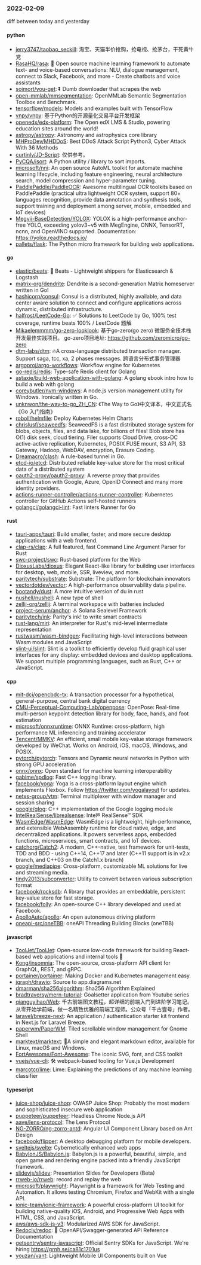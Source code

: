 ### 2022-02-09
diff between today and yesterday

#### python
* [jerry3747/taobao_seckill](https://github.com/jerry3747/taobao_seckill): 淘宝、天猫半价抢购，抢电视、抢茅台，干死黄牛党
* [RasaHQ/rasa](https://github.com/RasaHQ/rasa): 💬 Open source machine learning framework to automate text- and voice-based conversations: NLU, dialogue management, connect to Slack, Facebook, and more - Create chatbots and voice assistants
* [soimort/you-get](https://github.com/soimort/you-get): ⏬ Dumb downloader that scrapes the web
* [open-mmlab/mmsegmentation](https://github.com/open-mmlab/mmsegmentation): OpenMMLab Semantic Segmentation Toolbox and Benchmark.
* [tensorflow/models](https://github.com/tensorflow/models): Models and examples built with TensorFlow
* [vnpy/vnpy](https://github.com/vnpy/vnpy): 基于Python的开源量化交易平台开发框架
* [openedx/edx-platform](https://github.com/openedx/edx-platform): The Open edX LMS & Studio, powering education sites around the world!
* [astropy/astropy](https://github.com/astropy/astropy): Astronomy and astrophysics core library
* [MHProDev/MHDDoS](https://github.com/MHProDev/MHDDoS): Best DDoS Attack Script Python3, Cyber Attack With 36 Methods
* [curtinlv/JD-Script](https://github.com/curtinlv/JD-Script): 仅供参考。
* [PyCQA/isort](https://github.com/PyCQA/isort): A Python utility / library to sort imports.
* [microsoft/nni](https://github.com/microsoft/nni): An open source AutoML toolkit for automate machine learning lifecycle, including feature engineering, neural architecture search, model compression and hyper-parameter tuning.
* [PaddlePaddle/PaddleOCR](https://github.com/PaddlePaddle/PaddleOCR): Awesome multilingual OCR toolkits based on PaddlePaddle (practical ultra lightweight OCR system, support 80+ languages recognition, provide data annotation and synthesis tools, support training and deployment among server, mobile, embedded and IoT devices)
* [Megvii-BaseDetection/YOLOX](https://github.com/Megvii-BaseDetection/YOLOX): YOLOX is a high-performance anchor-free YOLO, exceeding yolov3~v5 with MegEngine, ONNX, TensorRT, ncnn, and OpenVINO supported. Documentation: https://yolox.readthedocs.io/
* [pallets/flask](https://github.com/pallets/flask): The Python micro framework for building web applications.

#### go
* [elastic/beats](https://github.com/elastic/beats): 🐠 Beats - Lightweight shippers for Elasticsearch & Logstash
* [matrix-org/dendrite](https://github.com/matrix-org/dendrite): Dendrite is a second-generation Matrix homeserver written in Go!
* [hashicorp/consul](https://github.com/hashicorp/consul): Consul is a distributed, highly available, and data center aware solution to connect and configure applications across dynamic, distributed infrastructure.
* [halfrost/LeetCode-Go](https://github.com/halfrost/LeetCode-Go): ✅ Solutions to LeetCode by Go, 100% test coverage, runtime beats 100% / LeetCode 题解
* [Mikaelemmmm/go-zero-looklook](https://github.com/Mikaelemmmm/go-zero-looklook): 基于go-zero(go zero) 微服务全技术栈开发最佳实践项目。 go-zero项目地址: https://github.com/zeromicro/go-zero
* [dtm-labs/dtm](https://github.com/dtm-labs/dtm): 🔥A cross-language distributed transaction manager. Support saga, tcc, xa, 2 phases messages. 跨语言分布式事务管理器
* [argoproj/argo-workflows](https://github.com/argoproj/argo-workflows): Workflow engine for Kubernetes
* [go-redis/redis](https://github.com/go-redis/redis): Type-safe Redis client for Golang
* [astaxie/build-web-application-with-golang](https://github.com/astaxie/build-web-application-with-golang): A golang ebook intro how to build a web with golang
* [coreybutler/nvm-windows](https://github.com/coreybutler/nvm-windows): A node.js version management utility for Windows. Ironically written in Go.
* [unknwon/the-way-to-go_ZH_CN](https://github.com/unknwon/the-way-to-go_ZH_CN): 《The Way to Go》中文译本，中文正式名《Go 入门指南》
* [roboll/helmfile](https://github.com/roboll/helmfile): Deploy Kubernetes Helm Charts
* [chrislusf/seaweedfs](https://github.com/chrislusf/seaweedfs): SeaweedFS is a fast distributed storage system for blobs, objects, files, and data lake, for billions of files! Blob store has O(1) disk seek, cloud tiering. Filer supports Cloud Drive, cross-DC active-active replication, Kubernetes, POSIX FUSE mount, S3 API, S3 Gateway, Hadoop, WebDAV, encryption, Erasure Coding.
* [Dreamacro/clash](https://github.com/Dreamacro/clash): A rule-based tunnel in Go.
* [etcd-io/etcd](https://github.com/etcd-io/etcd): Distributed reliable key-value store for the most critical data of a distributed system
* [oauth2-proxy/oauth2-proxy](https://github.com/oauth2-proxy/oauth2-proxy): A reverse proxy that provides authentication with Google, Azure, OpenID Connect and many more identity providers.
* [actions-runner-controller/actions-runner-controller](https://github.com/actions-runner-controller/actions-runner-controller): Kubernetes controller for GitHub Actions self-hosted runners
* [golangci/golangci-lint](https://github.com/golangci/golangci-lint): Fast linters Runner for Go

#### rust
* [tauri-apps/tauri](https://github.com/tauri-apps/tauri): Build smaller, faster, and more secure desktop applications with a web frontend.
* [clap-rs/clap](https://github.com/clap-rs/clap): A full featured, fast Command Line Argument Parser for Rust
* [swc-project/swc](https://github.com/swc-project/swc): Rust-based platform for the Web
* [DioxusLabs/dioxus](https://github.com/DioxusLabs/dioxus): Elegant React-like library for building user interfaces for desktop, web, mobile, SSR, liveview, and more.
* [paritytech/substrate](https://github.com/paritytech/substrate): Substrate: The platform for blockchain innovators
* [vectordotdev/vector](https://github.com/vectordotdev/vector): A high-performance observability data pipeline.
* [bootandy/dust](https://github.com/bootandy/dust): A more intuitive version of du in rust
* [nushell/nushell](https://github.com/nushell/nushell): A new type of shell
* [zellij-org/zellij](https://github.com/zellij-org/zellij): A terminal workspace with batteries included
* [project-serum/anchor](https://github.com/project-serum/anchor): ⚓ Solana Sealevel Framework
* [paritytech/ink](https://github.com/paritytech/ink): Parity's ink! to write smart contracts
* [rust-lang/miri](https://github.com/rust-lang/miri): An interpreter for Rust's mid-level intermediate representation
* [rustwasm/wasm-bindgen](https://github.com/rustwasm/wasm-bindgen): Facilitating high-level interactions between Wasm modules and JavaScript
* [slint-ui/slint](https://github.com/slint-ui/slint): Slint is a toolkit to efficiently develop fluid graphical user interfaces for any display: embedded devices and desktop applications. We support multiple programming languages, such as Rust, C++ or JavaScript.

#### cpp
* [mit-dci/opencbdc-tx](https://github.com/mit-dci/opencbdc-tx): A transaction processor for a hypothetical, general-purpose, central bank digital currency
* [CMU-Perceptual-Computing-Lab/openpose](https://github.com/CMU-Perceptual-Computing-Lab/openpose): OpenPose: Real-time multi-person keypoint detection library for body, face, hands, and foot estimation
* [microsoft/onnxruntime](https://github.com/microsoft/onnxruntime): ONNX Runtime: cross-platform, high performance ML inferencing and training accelerator
* [Tencent/MMKV](https://github.com/Tencent/MMKV): An efficient, small mobile key-value storage framework developed by WeChat. Works on Android, iOS, macOS, Windows, and POSIX.
* [pytorch/pytorch](https://github.com/pytorch/pytorch): Tensors and Dynamic neural networks in Python with strong GPU acceleration
* [onnx/onnx](https://github.com/onnx/onnx): Open standard for machine learning interoperability
* [gabime/spdlog](https://github.com/gabime/spdlog): Fast C++ logging library.
* [facebook/yoga](https://github.com/facebook/yoga): Yoga is a cross-platform layout engine which implements Flexbox. Follow https://twitter.com/yogalayout for updates.
* [netxs-group/vtm](https://github.com/netxs-group/vtm): Terminal multiplexer with window manager and session sharing
* [google/glog](https://github.com/google/glog): C++ implementation of the Google logging module
* [IntelRealSense/librealsense](https://github.com/IntelRealSense/librealsense): Intel® RealSense™ SDK
* [WasmEdge/WasmEdge](https://github.com/WasmEdge/WasmEdge): WasmEdge is a lightweight, high-performance, and extensible WebAssembly runtime for cloud native, edge, and decentralized applications. It powers serverless apps, embedded functions, microservices, smart contracts, and IoT devices.
* [catchorg/Catch2](https://github.com/catchorg/Catch2): A modern, C++-native, test framework for unit-tests, TDD and BDD - using C++14, C++17 and later (C++11 support is in v2.x branch, and C++03 on the Catch1.x branch)
* [google/mediapipe](https://github.com/google/mediapipe): Cross-platform, customizable ML solutions for live and streaming media.
* [tindy2013/subconverter](https://github.com/tindy2013/subconverter): Utility to convert between various subscription format
* [facebook/rocksdb](https://github.com/facebook/rocksdb): A library that provides an embeddable, persistent key-value store for fast storage.
* [facebook/folly](https://github.com/facebook/folly): An open-source C++ library developed and used at Facebook.
* [ApolloAuto/apollo](https://github.com/ApolloAuto/apollo): An open autonomous driving platform
* [oneapi-src/oneTBB](https://github.com/oneapi-src/oneTBB): oneAPI Threading Building Blocks (oneTBB)

#### javascript
* [ToolJet/ToolJet](https://github.com/ToolJet/ToolJet): Open-source low-code framework for building React-based web applications and internal tools 🚀
* [Kong/insomnia](https://github.com/Kong/insomnia): The open-source, cross-platform API client for GraphQL, REST, and gRPC.
* [portainer/portainer](https://github.com/portainer/portainer): Making Docker and Kubernetes management easy.
* [jgraph/drawio](https://github.com/jgraph/drawio): Source to app.diagrams.net
* [dmarman/sha256algorithm](https://github.com/dmarman/sha256algorithm): Sha256 Algorithm Explained
* [bradtraversy/mern-tutorial](https://github.com/bradtraversy/mern-tutorial): Goalsetter application from Youtube series
* [qianguyihao/Web](https://github.com/qianguyihao/Web): 千古前端图文教程，超详细的前端入门到进阶学习笔记。从零开始学前端，做一名精致优雅的前端工程师。公众号「千古壹号」作者。
* [laravel/breeze-next](https://github.com/laravel/breeze-next): An application / authentication starter kit frontend in Next.js for Laravel Breeze.
* [paperwm/PaperWM](https://github.com/paperwm/PaperWM): Tiled scrollable window management for Gnome Shell
* [marktext/marktext](https://github.com/marktext/marktext): 📝A simple and elegant markdown editor, available for Linux, macOS and Windows.
* [FortAwesome/Font-Awesome](https://github.com/FortAwesome/Font-Awesome): The iconic SVG, font, and CSS toolkit
* [vuejs/vue-cli](https://github.com/vuejs/vue-cli): 🛠️ webpack-based tooling for Vue.js Development
* [marcotcr/lime](https://github.com/marcotcr/lime): Lime: Explaining the predictions of any machine learning classifier

#### typescript
* [juice-shop/juice-shop](https://github.com/juice-shop/juice-shop): OWASP Juice Shop: Probably the most modern and sophisticated insecure web application
* [puppeteer/puppeteer](https://github.com/puppeteer/puppeteer): Headless Chrome Node.js API
* [aave/lens-protocol](https://github.com/aave/lens-protocol): The Lens Protocol
* [NG-ZORRO/ng-zorro-antd](https://github.com/NG-ZORRO/ng-zorro-antd): Angular UI Component Library based on Ant Design
* [facebook/flipper](https://github.com/facebook/flipper): A desktop debugging platform for mobile developers.
* [sveltejs/svelte](https://github.com/sveltejs/svelte): Cybernetically enhanced web apps
* [BabylonJS/Babylon.js](https://github.com/BabylonJS/Babylon.js): Babylon.js is a powerful, beautiful, simple, and open game and rendering engine packed into a friendly JavaScript framework.
* [slidevjs/slidev](https://github.com/slidevjs/slidev): Presentation Slides for Developers (Beta)
* [rrweb-io/rrweb](https://github.com/rrweb-io/rrweb): record and replay the web
* [microsoft/playwright](https://github.com/microsoft/playwright): Playwright is a framework for Web Testing and Automation. It allows testing Chromium, Firefox and WebKit with a single API.
* [ionic-team/ionic-framework](https://github.com/ionic-team/ionic-framework): A powerful cross-platform UI toolkit for building native-quality iOS, Android, and Progressive Web Apps with HTML, CSS, and JavaScript.
* [aws/aws-sdk-js-v3](https://github.com/aws/aws-sdk-js-v3): Modularized AWS SDK for JavaScript.
* [Redocly/redoc](https://github.com/Redocly/redoc): 📘 OpenAPI/Swagger-generated API Reference Documentation
* [getsentry/sentry-javascript](https://github.com/getsentry/sentry-javascript): Official Sentry SDKs for JavaScript. We're hiring https://grnh.se/ca81c1701us
* [youzan/vant](https://github.com/youzan/vant): Lightweight Mobile UI Components built on Vue
